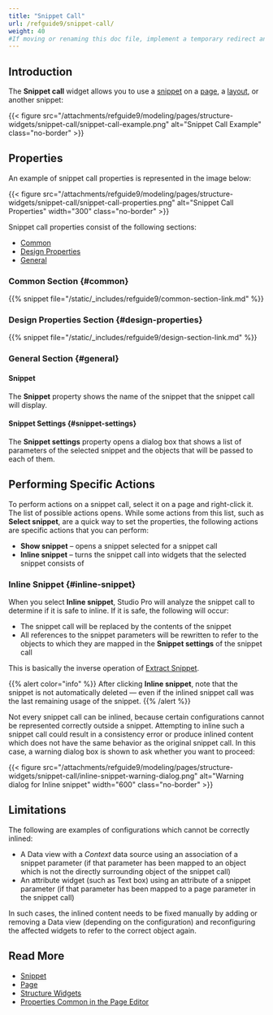 ```yaml
---
title: "Snippet Call"
url: /refguide9/snippet-call/
weight: 40
#If moving or renaming this doc file, implement a temporary redirect and let the respective team know they should update the URL in the product. See Mapping to Products for more details.
---
```


## Introduction

The **Snippet call** widget allows you to use a [snippet](/refguide9/snippet/) on a [page](/refguide9/page/), a [layout](/refguide9/layout/), or another snippet:

{{< figure src="/attachments/refguide9/modeling/pages/structure-widgets/snippet-call/snippet-call-example.png" alt="Snippet Call Example" class="no-border" >}}

## Properties

An example of snippet call properties is represented in the image below:

{{< figure src="/attachments/refguide9/modeling/pages/structure-widgets/snippet-call/snippet-call-properties.png" alt="Snippet Call Properties"   width="300"  class="no-border" >}}

Snippet call properties consist of the following sections:

* [Common](#common)
* [Design Properties](#design-properties)
* [General](#general)

### Common Section {#common}

{{% snippet file="/static/_includes/refguide9/common-section-link.md" %}}

### Design Properties Section {#design-properties}

{{% snippet file="/static/_includes/refguide9/design-section-link.md" %}} 

### General Section {#general}

#### Snippet

The **Snippet** property shows the name of the snippet that the snippet call will display.

#### Snippet Settings {#snippet-settings}

The **Snippet settings** property opens a dialog box that shows a list of parameters of the selected snippet and the objects that will be passed to each of them.

## Performing Specific Actions

To perform actions on a snippet call, select it on a page and right-click it. The list of possible actions opens. While some actions from this list, such as **Select snippet**, are a quick way to set the properties, the following actions are specific actions that you can perform:

* **Show snippet** – opens a snippet selected for a snippet call
* **Inline snippet** – turns the snippet call into widgets that the selected snippet consists of

### Inline Snippet {#inline-snippet}

When you select **Inline snippet**, Studio Pro will analyze the snippet call to determine if it is safe to inline. If it is safe, the following will occur: 

* The snippet call will be replaced by the contents of the snippet
* All references to the snippet parameters will be rewritten to refer to the objects to which they are mapped in the **Snippet settings** of the snippet call 

This is basically the inverse operation of [Extract Snippet](/refguide9/snippet/#extract-snippet). 

{{% alert color="info" %}}
After clicking **Inline snippet**, note that the snippet is not automatically deleted — even if the inlined snippet call was the last remaining usage of the snippet.
{{% /alert %}}

Not every snippet call can be inlined, because certain configurations cannot be represented correctly outside a snippet. Attempting to inline such a snippet call could result in a consistency error or produce inlined content which does not have the same behavior as the original snippet call. In this case, a warning dialog box is shown to ask whether you want to proceed:

{{< figure src="/attachments/refguide9/modeling/pages/structure-widgets/snippet-call/inline-snippet-warning-dialog.png" alt="Warning dialog for Inline snippet" width="600" class="no-border" >}}

## Limitations

The following are examples of configurations which cannot be correctly inlined:

* A Data view with a *Context* data source using an association of a snippet parameter (if that parameter has been mapped to an object which is not the directly surrounding object of the snippet call)
* An attribute widget (such as Text box) using an attribute of a snippet parameter (if that parameter has been mapped to a page parameter in the snippet call)

In such cases, the inlined content needs to be fixed manually by adding or removing a Data view (depending on the configuration) and reconfiguring the affected widgets to refer to the correct object again.

## Read More

* [Snippet](/refguide9/snippet/)
* [Page](/refguide9/page/)
* [Structure Widgets](/refguide9/structure-widgets/)
* [Properties Common in the Page Editor](/refguide9/common-widget-properties/)
